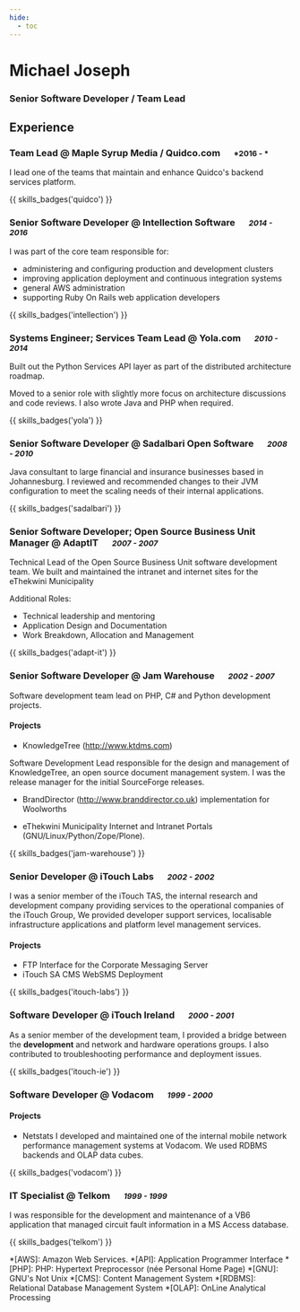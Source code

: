 ```yaml
---
hide:
  - toc
---
```

# Michael Joseph

### Senior Software Developer / Team Lead

## Experience

### Team Lead @ Maple Syrup Media / Quidco.com &emsp; <small>*2016 - *</small>

I lead one of the teams that maintain and enhance Quidco's backend services platform.

{{ skills_badges('quidco') }}

### Senior Software Developer @ Intellection Software &emsp; <small>*2014 - 2016*</small>

I was part of the core team responsible for:
- administering and configuring production and development clusters
- improving application deployment and continuous integration systems
- general AWS administration
- supporting Ruby On Rails web application developers

{{ skills_badges('intellection') }}

### Systems Engineer; Services Team Lead @ Yola.com &emsp; <small>*2010 - 2014*</small>

Built out the Python Services API layer as part of the distributed architecture
roadmap.

Moved to a senior role with slightly more focus on architecture discussions and code reviews.
I also wrote Java and PHP when required.

{{ skills_badges('yola') }}

### Senior Software Developer @ Sadalbari Open Software &emsp; <small>*2008 - 2010*</small>

Java consultant to large financial and insurance businesses based in Johannesburg.
I reviewed and recommended changes to their JVM configuration to meet the
scaling needs of their internal applications.

{{ skills_badges('sadalbari') }}

### Senior Software Developer; Open Source Business Unit Manager @ AdaptIT &emsp; <small>*2007 - 2007*</small>

Technical Lead of the Open Source Business Unit software development team.
We built and maintained the intranet and internet sites for the eThekwini Municipality

Additional Roles:
- Technical leadership and mentoring
- Application Design and Documentation
- Work Breakdown, Allocation and Management

{{ skills_badges('adapt-it') }}

### Senior Software Developer @ Jam Warehouse &emsp; <small>*2002 - 2007*</small>

Software development team lead on PHP, C# and Python development projects.

#### Projects

- KnowledgeTree (http://www.ktdms.com)

Software Development Lead responsible for the design and management of KnowledgeTree, an open source document management system.
I was the release manager for the initial SourceForge releases.

- BrandDirector (http://www.branddirector.co.uk) implementation for Woolworths

- eThekwini Municipality Internet and Intranet Portals (GNU/Linux/Python/Zope/Plone).

{{ skills_badges('jam-warehouse') }}

### Senior Developer @ iTouch Labs &emsp; <small>*2002 - 2002*</small>

I was a senior member of the iTouch TAS, the internal research and development
company providing services to the operational companies of the iTouch Group,
We provided developer support services, localisable infrastructure applications
and platform level management services.

#### Projects

- FTP Interface for the Corporate Messaging Server
- iTouch SA CMS WebSMS Deployment

{{ skills_badges('itouch-labs') }}

### Software Developer @ iTouch Ireland &emsp; <small>*2000 - 2001*</small>

As a senior member of the development team, I provided a bridge between
the **development** and network and hardware operations groups.
I also contributed to troubleshooting performance and deployment issues.

{{ skills_badges('itouch-ie') }}

### Software Developer @ Vodacom &emsp; <small>*1999 - 2000*</small>

#### Projects

- Netstats
I developed and maintained one of the internal mobile network performance
management systems at Vodacom. We used RDBMS backends and OLAP data cubes.

{{ skills_badges('vodacom') }}

### IT Specialist @ Telkom &emsp; <small>*1999 - 1999*</small>

I was responsible for the development and maintenance of a VB6 application
that managed circuit fault information in a MS Access database.

{{ skills_badges('telkom') }}

*[AWS]: Amazon Web Services.
*[API]: Application Programmer Interface
*[PHP]: PHP: Hypertext Preprocessor (née Personal Home Page)
*[GNU]: GNU's Not Unix
*[CMS]: Content Management System
*[RDBMS]: Relational Database Management System
*[OLAP]: OnLine Analytical Processing